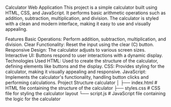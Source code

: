 Calculator Web Application
This project is a simple calculator built using HTML, CSS, and JavaScript. It performs basic arithmetic operations such as addition, subtraction, multiplication, and division. The calculator is styled with a clean and modern interface, making it easy to use and visually appealing.

Features
Basic Operations: Perform addition, subtraction, multiplication, and division.
Clear Functionality: Reset the input using the clear (C) button.
Responsive Design: The calculator adjusts to various screen sizes.
Interactive UI: Buttons respond to user interactions with a dynamic display.
Technologies Used
HTML: Used to create the structure of the calculator, defining elements like buttons and the display.
CSS: Provides styling for the calculator, making it visually appealing and responsive.
JavaScript: Implements the calculator's functionality, handling button clicks and performing calculations.
Project Structure
calculator
│
├── index.html         # HTML file containing the structure of the calculator
├── styles.css         # CSS file for styling the calculator layout
└── script.js          # JavaScript file containing the logic for the calculator
